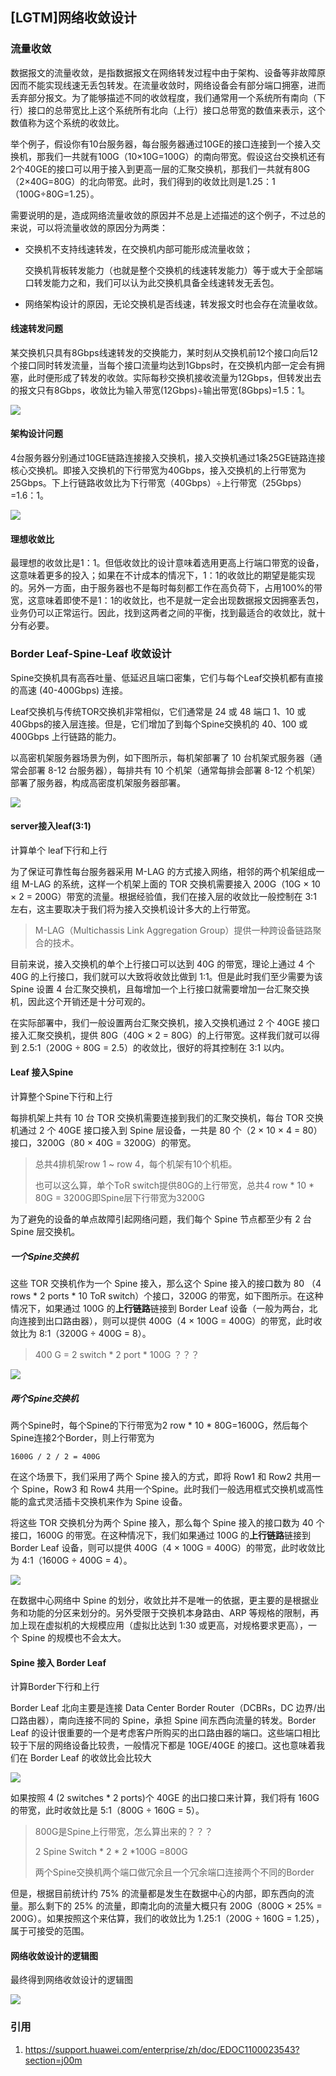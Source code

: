 ## [LGTM]网络收敛设计

### 流量收敛

数据报文的流量收敛，是指数据报文在网络转发过程中由于架构、设备等非故障原因而不能实现线速无丢包转发。在流量收敛时，网络设备会有部分端口拥塞，进而丢弃部分报文。为了能够描述不同的收敛程度，我们通常用一个系统所有南向（下行）接口的总带宽比上这个系统所有北向（上行）接口总带宽的数值来表示，这个数值称为这个系统的收敛比。

举个例子，假设你有10台服务器，每台服务器通过10GE的接口连接到一个接入交换机，那我们一共就有100G（10×10G=100G）的南向带宽。假设这台交换机还有2个40GE的接口可以用于接入到更高一层的汇聚交换机，那我们一共就有80G（2×40G=80G）的北向带宽。此时，我们得到的收敛比则是1.25：1（100G÷80G=1.25）。

需要说明的是，造成网络流量收敛的原因并不总是上述描述的这个例子，不过总的来说，可以将流量收敛的原因分为两类：

- 交换机不支持线速转发，在交换机内部可能形成流量收敛；

  交换机背板转发能力（也就是整个交换机的线速转发能力）等于或大于全部端口转发能力之和，我们可以认为此交换机具备全线速转发无丢包。

- 网络架构设计的原因，无论交换机是否线速，转发报文时也会存在流量收敛。

#### 线速转发问题

某交换机只具有8Gbps线速转发的交换能力，某时刻从交换机前12个接口向后12个接口同时转发流量，当每个接口流量均达到1Gbps时，在交换机内部一定会有拥塞，此时便形成了转发的收敛。实际每秒交换机接收流量为12Gbps，但转发出去的报文只有8Gbps，收敛比为输入带宽(12Gbps)÷输出带宽(8Gbps)=1.5：1。

![](https://image-1300760561.cos.ap-beijing.myqcloud.com/bgyq-blog/switch线速.png)

#### 架构设计问题

4台服务器分别通过10GE链路连接接入交换机，接入交换机通过1条25GE链路连接核心交换机。即接入交换机的下行带宽为40Gbps，接入交换机的上行带宽为25Gbps。下上行链路收敛比为下行带宽（40Gbps）÷上行带宽（25Gbps）=1.6：1。

![](https://image-1300760561.cos.ap-beijing.myqcloud.com/bgyq-blog/switch-架构.png)



#### 理想收敛比

最理想的收敛比是1：1。但低收敛比的设计意味着选用更高上行端口带宽的设备，这意味着更多的投入；如果在不计成本的情况下，1：1的收敛比的期望是能实现的。另外一方面，由于服务器也不是每时每刻都工作在高负荷下，占用100%的带宽，这意味着即使不是1：1的收敛比，也不是就一定会出现数据报文因拥塞丢包，业务仍可以正常运行。因此，找到这两者之间的平衡，找到最适合的收敛比，就十分有必要。

### Border Leaf-Spine-Leaf 收敛设计

Spine交换机具有高吞吐量、低延迟且端口密集，它们与每个Leaf交换机都有直接的高速 (40-400Gbps) 连接。

Leaf交换机与传统TOR交换机非常相似，它们通常是 24 或 48 端口 1、10 或 40Gbps的接入层连接。但是，它们增加了到每个Spine交换机的 40、100 或 400Gbps 上行链路的能力。



以高密机架服务器场景为例，如下图所示，每机架部署了 10 台机架式服务器（通常会部署 8-12 台服务器），每排共有 10 个机架（通常每排会部署 8-12 个机架）部署了服务器，构成高密度机架服务器部署。

![](https://image-1300760561.cos.ap-beijing.myqcloud.com/bgyq-blog/top接入交换机.png)



#### server接入leaf(3:1)

计算单个 leaf下行和上行

为了保证可靠性每台服务器采用 M-LAG 的方式接入网络，相邻的两个机架组成一组 M-LAG 的系统，这样一个机架上面的 TOR 交换机需要接入 200G（10G × 10 × 2 = 200G）带宽的流量。根据经验值，我们在接入层的收敛比一般控制在 3:1 左右，这主要取决于我们将为接入交换机设计多大的上行带宽。

> M-LAG（Multichassis Link Aggregation Group）提供一种跨设备链路聚合的技术。

目前来说，接入交换机的单个上行接口可以达到 40G 的带宽，理论上通过 4 个 40G 的上行接口，我们就可以大致将收敛比做到 1:1。但是此时我们至少需要为该 Spine 设置 4 台汇聚交换机，且每增加一个上行接口就需要增加一台汇聚交换机，因此这个开销还是十分可观的。

在实际部署中，我们一般设置两台汇聚交换机，接入交换机通过 2 个 40GE 接口接入汇聚交换机，提供 80G（40G × 2 = 80G）的上行带宽。这样我们就可以得到 2.5:1（200G ÷ 80G = 2.5）的收敛比，很好的将其控制在 3:1 以内。

#### Leaf 接入Spine

计算整个Spine下行和上行

每排机架上共有 10 台 TOR 交换机需要连接到我们的汇聚交换机，每台 TOR 交换机通过 2 个 40GE 接口接入到 Spine 层设备，一共是 80 个（2 × 10 × 4 = 80）接口，3200G（80 × 40G = 3200G）的带宽。

> 总共4排机架row 1 ~ row 4，每个机架有10个机柜。
>
> 也可以这么算，单个ToR switch提供80G的上行带宽，总共4 row * 10 * 80G = 3200G即Spine层下行带宽为3200G 

为了避免的设备的单点故障引起网络问题，我们每个 Spine 节点都至少有 2 台 Spine 层交换机。

##### 一个Spine交换机

这些 TOR 交换机作为一个 Spine 接入，那么这个 Spine 接入的接口数为 80 （4 rows * 2 ports  * 10 ToR switch）个接口，3200G 的带宽，如下图所示。在这种情况下，如果通过 100G 的**上行链路**链接到 Border Leaf 设备（一般为两台，北向连接到出口路由器），则可以提供 400G（4 × 100G = 400G）的带宽，此时收敛比为 8:1（3200G ÷ 400G = 8）。

> 400 G = 2 switch * 2 port * 100G ？？？

![](https://image-1300760561.cos.ap-beijing.myqcloud.com/bgyq-blog/one-spine-top.png)

##### 两个Spine交换机

两个Spine时，每个Spine的下行带宽为2 row * 10 * 80G=1600G，然后每个Spine连接2个Border，则上行带宽为

`1600G / 2 / 2 = 400G `

在这个场景下，我们采用了两个 Spine 接入的方式，即将 Row1 和 Row2 共用一个 Spine，Row3 和 Row4 共用一个Spine。此时我们一般选用框式交换机或高性能的盒式灵活插卡交换机来作为 Spine 设备。

将这些 TOR 交换机分为两个 Spine 接入，那么每个 Spine 接入的接口数为 40 个接口，1600G 的带宽。在这种情况下，我们如果通过 100G 的**上行链路**链接到 Border Leaf 设备，则可以提供 400G（4 × 100G = 400G）的带宽，此时收敛比为 4:1（1600G ÷ 400G = 4）。

![](https://image-1300760561.cos.ap-beijing.myqcloud.com/bgyq-blog/two-spine-top.png)

在数据中心网络中 Spine 的划分，收敛比并不是唯一的依据，更主要的是根据业务和功能的分区来划分的。另外受限于交换机本身路由、ARP 等规格的限制，再加上现在虚拟机的大规模应用（虚拟比达到 1:30 或更高，对规格要求更高），一个 Spine 的规模也不会太大。

#### Spine 接入 Border Leaf

计算Border下行和上行

Border Leaf 北向主要是连接 Data Center Border Router（DCBRs，DC 边界/出口路由器），南向连接不同的 Spine，承担 Spine 间东西向流量的转发。Border Leaf 的设计很重要的一个是考虑客户所购买的出口路由器的端口。这些端口相比较于下层的网络设备比较贵，一般情况下都是 10GE/40GE 的接口。这也意味着我们在 Border Leaf 的收敛比会比较大

![](https://image-1300760561.cos.ap-beijing.myqcloud.com/bgyq-blog/border-leaf-spine.png)

如果按照 4 (2 switches * 2 ports)个 40GE 的出口接口来计算，我们将有 160G 的带宽，此时收敛比是 5:1（800G ÷ 160G = 5）。

> 800G是Spine上行带宽，怎么算出来的？？？
>
> 2 Spine Switch * 2 * 2 *100G =800G
>
> 两个Spine交换机两个端口做冗余且一个冗余端口连接两个不同的Border

但是，根据目前统计约 75% 的流量都是发生在数据中心的内部，即东西向的流量。那么剩下的 25% 的流量，即南北向的流量大概只有 200G（800G × 25% = 200G）。如果按照这个来估算，我们的收敛比为 1.25:1（200G ÷ 160G = 1.25），属于可接受的范围。



#### 网络收敛设计的逻辑图

最终得到网络收敛设计的逻辑图

![](https://image-1300760561.cos.ap-beijing.myqcloud.com/bgyq-blog/border-leaf-spine-leaf-leaf.png)



### 引用

1. https://support.huawei.com/enterprise/zh/doc/EDOC1100023543?section=j00m
